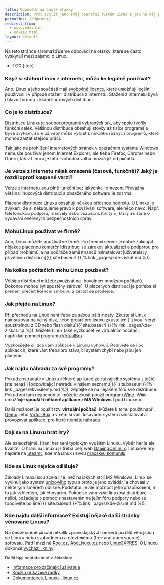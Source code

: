 ```yaml
---
title: Odpovědi na časté otázky
description: Proč zvolit jako svůj operační systém Linux a jak na něj přejít. Některé další zajímavé informace + užitečné odkazy.
permalink: /odpovedi/
redirect_from:
  - odpovedi.html
  - odkazy.html
layout: default
---
```

Na této stránce shromažďujeme odpovědi na otázky, které se často vyskytují mezi zájemci o Linux.

* TOC
{:toc}

### Když si stáhnu Linux z internetu, můžu ho legálně používat?
Ano. Linux a jeho součásti mají [svobodné licence](https://www.gnu.org/licenses/), které umožňují legální používání i v případě stažení distribuce z internetu. Stažení z internetu bývá i hlavní formou získání linuxových distribucí.

### Co je to distribuce?
Distribuce Linuxu je soubor programů vybraných tak, aby spolu tvořily funkční celek. Většinou distribuce obsahují stovky až tisíce programů a bývá zvykem, že si uživatel může vybrat z několika různých programů, které mohou zastat stejnou práci.

Tak jako na prohlížení internetových stránek v operačním systému Windows nemusíte používat jenom Internet Explorer, ale třeba Firefox, Chrome nebo Operu, tak v Linuxu je tato svobodná volba možná již od počátku.

### Je verze z internetu nějak omezená (časově, funkčně)? Jaký je rozdíl oproti koupené verzi?
Verze z internetu jsou plně funkční bez jakýchkoli omezení. Převážná většina linuxových distribucí a obsaženého softwaru je zdarma.

Placené distribuce Linuxu obsahují nějakou přidanou hodnotu. U Linuxu je zvykem, že si nekupujeme právo k používání software, ale něco navíc. Např. telefonickou podporu, manuály nebo bezpečnostní tým, který se stará o vydávání ověřených bezpečnostních oprav.

### Mohu Linux používat ve firmě?
Ano, Linux můžete používat ve firmě. Pro firemní server je dobré zakoupit nějakou placenou komerční distribuci se zárukou aktualizací a podporou pro případ problémů, a na počítače zaměstnanců nainstalovat [uživatelsky přívětivou distribuci]({{ site.baseurl }}{% link _pages/kde-ziskat.md %}).

### Na kolika počítačích mohu Linux používat?
Většinu distribucí můžete používat na libovolném množství počítačů. Dokonce mohou být spustěny zároveň. U placených distribucí je potřeba si předem přečíst licenční smlouvu a zeptat se prodejce.

### Jak přejdu na Linux?
Při přechodu na Linux není třeba za sebou pálit mosty. Zkuste si Linux nainstalovat na volný disk, nebo prostě pro jistotu zkuste jen ["živou" verzi spustitelnou z CD nebo flash disku]({{ site.baseurl }}{% link _pages/kde-ziskat.md %}). Můžete Linux také vyzkoušet ve virtuálním počítači, například pomocí programu [VirtualBox](https://www.virtualbox.org/).

Vyzkoušejte si, zda vám aplikace v Linuxu vyhovují. Podívejte se i po aplikacích, které vám třeba pro stávající systém chybí nebo jsou jen placené.

### Jak najdu náhradu za své programy?
Pokud postrádáte v Linuxu některé aplikace ze stávajícího systému a ještě jste nenašli [odpovídající náhradu v našem seznamu]({{ site.baseurl }}{% link _pages/ekvivalenty.md %}), zeptejte se na nějakém fóru své distribuce. Pokud ani tam nepochodíte, můžete zkusit použít program [Wine](https://www.winehq.org/). Wine umožňuje **spouštět některé aplikace z MS Windows** i pod Linuxem.

Další možností je použít tzv. **virtuální počítač**. Můžete k tomu použít např. [Qemu](https://www.qemu.org/) nebo [VirtualBox](https://www.virtualbox.org/) a v něm si váš dosavadní systém nainstalovat a provozovat aplikace, pro které nemáte náhradu.

### Dají se na Linuxu hrát hry?
Ale samozřejmě. Hraní her není typickým využitím Linuxu. Výběr her je ale kvalitní. O hraní na Linuxu je třeba celý web [GamingOnLinux](https://www.gamingonlinux.com/). Linuxové hry najdete na [Steamu](https://store.steampowered.com/linux), kde má Linux i živou [hráčskou komunitu](https://steamcommunity.com/linux).

### Kde se Linux nejvíce odlišuje?
Základy Linuxu jsou zcela jiné, než na jakých stojí MS Windows. Linux se vyvinul jako systém [unixového](https://cs.wikipedia.org/wiki/Unix) typu a proto je jeho ovládání a chování v některých směrech odlišné. Podstatou je ale možnost jeho přizpůsobení, a to jak vzhledem, tak chováním. Pokud se vám vaše linuxová distribuce nelíbí, požádejte o pomoc s nastavením na jejím fóru podpory nebo se [podívejte po jiné]({{ site.baseurl }}{% link _pages/kde-ziskat.md %}).

### Kde najdu další informace? Existují nějaké další stránky věnované Linuxu?
Na české scéně působí několik zpravodajských serverů portálů věnujících se Linuxu nebo svobodnému a otevřenému (free and open source) softwaru. Patří mezi ně [Root.cz](https://www.root.cz/), [AbcLinuxu.cz](https://www.abclinuxu.cz/) nebo [LinuxEXPRES](https://www.linuxexpres.cz/). O Linuxu dokonce [vychází i knihy](https://www.linuxmarket.cz/knihy/knihy-o-linuxu).

Další tipy najdete také v článcích:
- [Informace pro začínající uživatele](https://sandbox.cz/~covex/linux/newbie.html)
- [Kouzlo příkazové řádky](https://sandbox.cz/~covex/linux/kouzlo_cmdline.html)
- [Dokumentace k Linuxu - linux.cz](https://www.linux.cz/doc.html)
